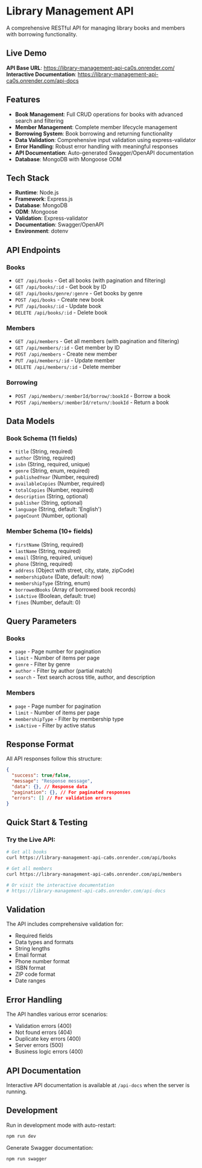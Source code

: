 # Library Management API

A comprehensive RESTful API for managing library books and members with borrowing functionality.

## Live Demo

**API Base URL**: https://library-management-api-ca0s.onrender.com/  
**Interactive Documentation**: https://library-management-api-ca0s.onrender.com/api-docs

## Features

- **Book Management**: Full CRUD operations for books with advanced search and filtering
- **Member Management**: Complete member lifecycle management
- **Borrowing System**: Book borrowing and returning functionality
- **Data Validation**: Comprehensive input validation using express-validator
- **Error Handling**: Robust error handling with meaningful responses
- **API Documentation**: Auto-generated Swagger/OpenAPI documentation
- **Database**: MongoDB with Mongoose ODM

## Tech Stack

- **Runtime**: Node.js
- **Framework**: Express.js
- **Database**: MongoDB
- **ODM**: Mongoose
- **Validation**: Express-validator
- **Documentation**: Swagger/OpenAPI
- **Environment**: dotenv

## API Endpoints

### Books

- `GET /api/books` - Get all books (with pagination and filtering)
- `GET /api/books/:id` - Get book by ID
- `GET /api/books/genre/:genre` - Get books by genre
- `POST /api/books` - Create new book
- `PUT /api/books/:id` - Update book
- `DELETE /api/books/:id` - Delete book

### Members

- `GET /api/members` - Get all members (with pagination and filtering)
- `GET /api/members/:id` - Get member by ID
- `POST /api/members` - Create new member
- `PUT /api/members/:id` - Update member
- `DELETE /api/members/:id` - Delete member

### Borrowing

- `POST /api/members/:memberId/borrow/:bookId` - Borrow a book
- `POST /api/members/:memberId/return/:bookId` - Return a book

## Data Models

### Book Schema (11 fields)

- `title` (String, required)
- `author` (String, required)
- `isbn` (String, required, unique)
- `genre` (String, enum, required)
- `publishedYear` (Number, required)
- `availableCopies` (Number, required)
- `totalCopies` (Number, required)
- `description` (String, optional)
- `publisher` (String, optional)
- `language` (String, default: 'English')
- `pageCount` (Number, optional)

### Member Schema (10+ fields)

- `firstName` (String, required)
- `lastName` (String, required)
- `email` (String, required, unique)
- `phone` (String, required)
- `address` (Object with street, city, state, zipCode)
- `membershipDate` (Date, default: now)
- `membershipType` (String, enum)
- `borrowedBooks` (Array of borrowed book records)
- `isActive` (Boolean, default: true)
- `fines` (Number, default: 0)

## Query Parameters

### Books

- `page` - Page number for pagination
- `limit` - Number of items per page
- `genre` - Filter by genre
- `author` - Filter by author (partial match)
- `search` - Text search across title, author, and description

### Members

- `page` - Page number for pagination
- `limit` - Number of items per page
- `membershipType` - Filter by membership type
- `isActive` - Filter by active status

## Response Format

All API responses follow this structure:

```json
{
  "success": true/false,
  "message": "Response message",
  "data": {}, // Response data
  "pagination": {}, // For paginated responses
  "errors": [] // For validation errors
}
```

## Quick Start & Testing

### Try the Live API:

```bash
# Get all books
curl https://library-management-api-ca0s.onrender.com/api/books

# Get all members
curl https://library-management-api-ca0s.onrender.com/api/members

# Or visit the interactive documentation
# https://library-management-api-ca0s.onrender.com/api-docs
```

## Validation

The API includes comprehensive validation for:

- Required fields
- Data types and formats
- String lengths
- Email format
- Phone number format
- ISBN format
- ZIP code format
- Date ranges

## Error Handling

The API handles various error scenarios:

- Validation errors (400)
- Not found errors (404)
- Duplicate key errors (400)
- Server errors (500)
- Business logic errors (400)

## API Documentation

Interactive API documentation is available at `/api-docs` when the server is running.

## Development

Run in development mode with auto-restart:

```bash
npm run dev
```

Generate Swagger documentation:

```bash
npm run swagger
```
